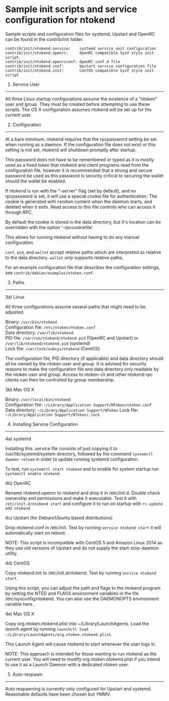 Sample init scripts and service configuration for ntokend
==========================================================

Sample scripts and configuration files for systemd, Upstart and OpenRC
can be found in the contrib/init folder.

    contrib/init/ntokend.service:    systemd service unit configuration
    contrib/init/ntokend.openrc:     OpenRC compatible SysV style init script
    contrib/init/ntokend.openrcconf: OpenRC conf.d file
    contrib/init/ntokend.conf:       Upstart service configuration file
    contrib/init/ntokend.init:       CentOS compatible SysV style init script

1. Service User
---------------------------------

All three Linux startup configurations assume the existence of a "ntoken" user
and group.  They must be created before attempting to use these scripts.
The OS X configuration assumes ntokend will be set up for the current user.

2. Configuration
---------------------------------

At a bare minimum, ntokend requires that the rpcpassword setting be set
when running as a daemon.  If the configuration file does not exist or this
setting is not set, ntokend will shutdown promptly after startup.

This password does not have to be remembered or typed as it is mostly used
as a fixed token that ntokend and client programs read from the configuration
file, however it is recommended that a strong and secure password be used
as this password is security critical to securing the wallet should the
wallet be enabled.

If ntokend is run with the "-server" flag (set by default), and no rpcpassword is set,
it will use a special cookie file for authentication. The cookie is generated with random
content when the daemon starts, and deleted when it exits. Read access to this file
controls who can access it through RPC.

By default the cookie is stored in the data directory, but it's location can be overridden
with the option '-rpccookiefile'.

This allows for running ntokend without having to do any manual configuration.

`conf`, `pid`, and `wallet` accept relative paths which are interpreted as
relative to the data directory. `wallet` *only* supports relative paths.

For an example configuration file that describes the configuration settings,
see `contrib/debian/examples/ntoken.conf`.

3. Paths
---------------------------------

3a) Linux

All three configurations assume several paths that might need to be adjusted.

Binary:              `/usr/bin/ntokend`  
Configuration file:  `/etc/ntoken/ntoken.conf`  
Data directory:      `/var/lib/ntokend`  
PID file:            `/var/run/ntokend/ntokend.pid` (OpenRC and Upstart) or `/var/lib/ntokend/ntokend.pid` (systemd)  
Lock file:           `/var/lock/subsys/ntokend` (CentOS)  

The configuration file, PID directory (if applicable) and data directory
should all be owned by the ntoken user and group.  It is advised for security
reasons to make the configuration file and data directory only readable by the
ntoken user and group.  Access to ntoken-cli and other ntokend rpc clients
can then be controlled by group membership.

3b) Mac OS X

Binary:              `/usr/local/bin/ntokend`  
Configuration file:  `~/Library/Application Support/NToken/ntoken.conf`  
Data directory:      `~/Library/Application Support/NToken`
Lock file:           `~/Library/Application Support/NToken/.lock`

4. Installing Service Configuration
-----------------------------------

4a) systemd

Installing this .service file consists of just copying it to
/usr/lib/systemd/system directory, followed by the command
`systemctl daemon-reload` in order to update running systemd configuration.

To test, run `systemctl start ntokend` and to enable for system startup run
`systemctl enable ntokend`

4b) OpenRC

Rename ntokend.openrc to ntokend and drop it in /etc/init.d.  Double
check ownership and permissions and make it executable.  Test it with
`/etc/init.d/ntokend start` and configure it to run on startup with
`rc-update add ntokend`

4c) Upstart (for Debian/Ubuntu based distributions)

Drop ntokend.conf in /etc/init.  Test by running `service ntokend start`
it will automatically start on reboot.

NOTE: This script is incompatible with CentOS 5 and Amazon Linux 2014 as they
use old versions of Upstart and do not supply the start-stop-daemon utility.

4d) CentOS

Copy ntokend.init to /etc/init.d/ntokend. Test by running `service ntokend start`.

Using this script, you can adjust the path and flags to the ntokend program by
setting the NTED and FLAGS environment variables in the file
/etc/sysconfig/ntokend. You can also use the DAEMONOPTS environment variable here.

4e) Mac OS X

Copy org.ntoken.ntokend.plist into ~/Library/LaunchAgents. Load the launch agent by
running `launchctl load ~/Library/LaunchAgents/org.ntoken.ntokend.plist`.

This Launch Agent will cause ntokend to start whenever the user logs in.

NOTE: This approach is intended for those wanting to run ntokend as the current user.
You will need to modify org.ntoken.ntokend.plist if you intend to use it as a
Launch Daemon with a dedicated ntoken user.

5. Auto-respawn
-----------------------------------

Auto respawning is currently only configured for Upstart and systemd.
Reasonable defaults have been chosen but YMMV.

